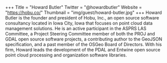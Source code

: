 +++
Title = "Howard Butler"
Twitter = "@howardbutler"
Website = "https://hobu.co/"
Thumbnail = "img/guest/howard-butler.jpg"
+++
Howard Butler is the founder and president of Hobu, Inc., an open source software consultancy located in Iowa City, Iowa that focuses on point cloud data management solutions. He is an active participant in the ASPRS LAS Committee, a Project Steering Committee member of both the PROJ and GDAL open source software projects, a contributing author to the GeoJSON specification, and a past member of the OSGeo Board of Directors. With his firm, Howard leads the development of the PDAL and Entwine open source point cloud processing and organization software libraries.